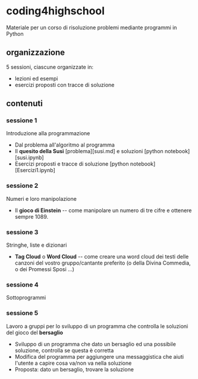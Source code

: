 # coding4highschool
Materiale per un corso di risoluzione problemi mediante programmi in Python

## organizzazione
5 sessioni, ciascune organizzate in:
+ lezioni ed esempi
+ esercizi proposti con tracce di soluzione

## contenuti

### sessione 1
Introduzione alla programmazione
+ Dal problema all'algoritmo al programma
+ Il **quesito della Susi** [problema][susi.md] e soluzioni [python notebook][susi.ipynb]
+ Esercizi proposti e tracce di soluzione [python notebook][Esercizi1.ipynb]

### sessione 2
Numeri e loro manipolazione
+ Il **gioco di Einstein** -- come manipolare un numero di tre cifre e ottenere sempre 1089.

### sessione 3
Stringhe, liste e dizionari
+ **Tag Cloud** o **Word Cloud** -- come creare una word cloud dei testi delle canzoni del vostro gruppo/cantante preferito (o della Divina Commedia, o dei Promessi Sposi ...)

### sessione 4
Sottoprogrammi


### sessione 5
Lavoro a gruppi per lo sviluppo di un programma che controlla le soluzioni del gioco del **bersaglio**
+ Sviluppo di un programma che dato un bersaglio ed una possibile soluzione, controlla se questa è corretta
+ Modifica del programma per aggiungere una messaggistica che aiuti l'utente a capire cosa va/non va nella soluzione
+ Proposta: dato un bersaglio, trovare la soluzione

